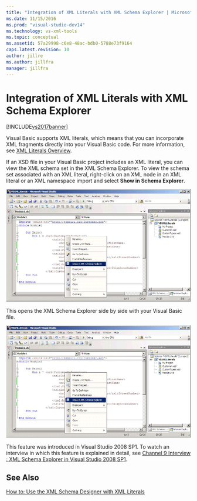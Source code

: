 ```yaml
---
title: "Integration of XML Literals with XML Schema Explorer | Microsoft Docs"
ms.date: 11/15/2016
ms.prod: "visual-studio-dev14"
ms.technology: vs-xml-tools
ms.topic: conceptual
ms.assetid: 57a29998-c6e8-48ac-bdb0-5788e73f9164
caps.latest.revision: 10
author: jillre
ms.author: jillfra
manager: jillfra
---
```

# Integration of XML Literals with XML Schema Explorer
[!INCLUDE[vs2017banner](../includes/vs2017banner.md)]

Visual Basic supports XML literals, which means that you can incorporate XML fragments directly into your Visual Basic code. For more information, see [XML Literals Overview](https://go.microsoft.com/fwlink/?LinkId=140325).

 If an XSD file in your Visual Basic project includes an XML literal, you can view the XML schema set in the XML Schema Explorer. To view the schema set associated with an XML literal, right-click on an XML node in an XML literal or an XML namespace import and select **Show in Schema Explorer**.

 ![Visual Basic XML Literals; XML Schema Explorer](../xml-tools/media/vbxmlliteralswithxmlschemaexplorer1.gif "VBXMLLiteralsWithXMLSchemaExplorer1")

 This opens the XML Schema Explorer side by side with your Visual Basic file.

 ![Visual Basic XML Literals; XML Schema Explorer](../xml-tools/media/vbxmlliteralswithxmlschemaexplorer2.gif "VBXMLLiteralsWithXMLSchemaExplorer2")

 This feature was introduced in Visual Studio 2008 SP1. To watch an interview in which this feature is explained in detail, see [Channel 9 Interview : XML Schema Explorer in Visual Studio 2008 SP1](https://channel9.msdn.com/Blogs/funkyonex/XML-Schema-Explorer-in-Visual-Studio-2008-SP1).

## See Also
 [How to: Use the XML Schema Designer with XML Literals](../xml-tools/how-to-use-the-xml-schema-designer-with-xml-literals.md)
